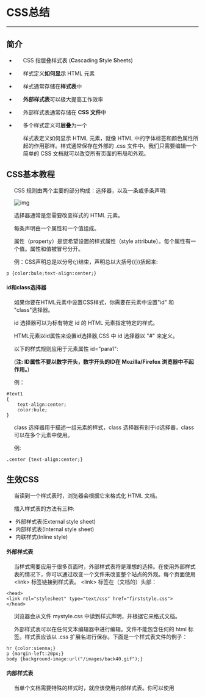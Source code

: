 # CSS总结

------



## 简介

- CSS 指层叠样式表 (**C**ascading **S**tyle **S**heets)

- 样式定义**如何显示** HTML 元素

- 样式通常存储在**样式表**中

- **外部样式表**可以极大提高工作效率

- 外部样式表通常存储在 **CSS 文件**中

- 多个样式定义可**层叠**为一个

  样式表定义如何显示 HTML 元素，就像 HTML 中的字体标签和颜色属性所起的作用那样。样式通常保存在外部的 .css 文件中。我们只需要编辑一个简单的 CSS 文档就可以改变所有页面的布局和外观。



## CSS基本教程

CSS 规则由两个主要的部分构成：选择器，以及一条或多条声明:

![img](https://www.runoob.com/wp-content/uploads/2013/07/632877C9-2462-41D6-BD0E-F7317E4C42AC.jpg)

选择器通常是您需要改变样式的 HTML 元素。

每条声明由一个属性和一个值组成。

属性（property）是您希望设置的样式属性（style attribute）。每个属性有一个值。属性和值被冒号分开。

例：CSS声明总是以分号(;)结束，声明总以大括号({})括起来:

```
p {color:bule;text-align:center;}
```

#### id和class选择器

如果你要在HTML元素中设置CSS样式，你需要在元素中设置"id" 和 "class"选择器。

id 选择器可以为标有特定 id 的 HTML 元素指定特定的样式。

HTML元素以id属性来设置id选择器,CSS 中 id 选择器以 "#" 来定义。

以下的样式规则应用于元素属性 id="para1":

(**注: ID属性不要以数字开头，数字开头的ID在 Mozilla/Firefox 浏览器中不起作用。**)

例：

```
#text1
{
    text-align:center;
    color:bule;
}
```

class 选择器用于描述一组元素的样式，class 选择器有别于id选择器，class可以在多个元素中使用。

例:

```
.center {text-align:center;}
```

## 生效CSS

当读到一个样式表时，浏览器会根据它来格式化 HTML 文档。

插入样式表的方法有三种:

- 外部样式表(External style sheet)
- 内部样式表(Internal style sheet)
- 内联样式(Inline style)

#### 外部样式表

当样式需要应用于很多页面时，外部样式表将是理想的选择。在使用外部样式表的情况下，你可以通过改变一个文件来改变整个站点的外观。每个页面使用 &lt;link&gt; 标签链接到样式表。 &lt;link&gt; 标签在（文档的）头部：

```
<head>
<link rel="stylesheet" type="text/css" href="firststyle.css">
</head>
```

浏览器会从文件 mystyle.css 中读到样式声明，并根据它来格式文档。

外部样式表可以在任何文本编辑器中进行编辑。文件不能包含任何的 html 标签。样式表应该以 .css 扩展名进行保存。下面是一个样式表文件的例子：

```
hr {color:sienna;}
p {margin-left:20px;}
body {background-image:url("/images/back40.gif");}
```

#### 内部样式表

当单个文档需要特殊的样式时，就应该使用内部样式表。你可以使用 <style> 标签在文档头部定义内部样式表，就像这样:

```
<head>
<style>
hr {color:sienna;}
p {margin-left:20px;}
body {background-image:url("images/back40.gif");}
</style>
</head>
```

#### 内联样式

由于要将表现和内容混杂在一起，内联样式会损失掉样式表的许多优势。请慎用这种方法，例如当样式仅需要在一个元素上应用一次时。

要使用内联样式，你需要在相关的标签内使用样式（style）属性。Style 属性可以包含任何 CSS 属性。本例展示如何改变段落的颜色和左外边距：

例:

```
<p style="color:sienna;margin-left:20px">这是一个段落。</p>
```



## CSS基础属性

#### Backgrounds(背景)

CSS 背景属性

| Property              | 描述                                         |
| :-------------------- | :------------------------------------------- |
| background            | 简写属性，作用是将背景属性设置在一个声明中。 |
| background-attachment | 背景图像是否固定或者随着页面的其余部分滚动。 |
| background-color      | 设置元素的背景颜色。                         |
| background-image      | 把图像设置为背景。                           |
| background-position   | 设置背景图像的起始位置。                     |
| background-repeat     | 设置背景图像是否及如何重复。                 |

#### Text(文本)

CSS文本属性

| 属性            | 描述                     |
| :-------------- | :----------------------- |
| color           | 设置文本颜色             |
| direction       | 设置文本方向。           |
| letter-spacing  | 设置字符间距             |
| line-height     | 设置行高                 |
| text-align      | 对齐元素中的文本         |
| text-decoration | 向文本添加修饰           |
| text-indent     | 缩进元素中文本的首行     |
| text-shadow     | 设置文本阴影             |
| text-transform  | 控制元素中的字母         |
| unicode-bidi    | 设置或返回文本是否被重写 |
| vertical-align  | 设置元素的垂直对齐       |
| white-space     | 设置元素中空白的处理方式 |
| word-spacing    | 设置字间距               |

### Fonts(字体)

CSS字体属性

| Property     | 描述                                 |
| :----------- | :----------------------------------- |
| font         | 在一个声明中设置所有的字体属性       |
| font-family  | 指定文本的字体系列                   |
| font-size    | 指定文本的字体大小                   |
| font-style   | 指定文本的字体样式                   |
| font-variant | 以小型大写字体或者正常字体显示文本。 |
| font-weight  | 指定字体的粗细。                     |

## Link(链接)

链接的样式，可以用任何CSS属性（如颜色，字体，背景等）。

特别的链接，可以有不同的样式，这取决于他们是什么状态。

这四个链接状态是：

- a:link - 正常，未访问过的链接
- a:visited - 用户已访问过的链接
- a:hover - 当用户鼠标放在链接上时
- a:active - 链接被点击的那一刻

## list(列表)

CSS列表属性

| 属性                | 描述                                               |
| :------------------ | :------------------------------------------------- |
| list-style          | 简写属性。用于把所有用于列表的属性设置于一个声明中 |
| list-style-image    | 将图像设置为列表项标志。                           |
| list-style-position | 设置列表中列表项标志的位置。                       |
| list-style-type     | 设置列表项标志的类型。                             |

## Table(表格)

指定CSS表格边框，使用border属性。

border-collapse 属性设置表格的边框是否被折叠成一个单一的边框或隔开：

Width和height属性定义表格的宽度和高度。

text-align属性设置水平对齐方式，向左，右，或中心

如果在表的内容中控制空格之间的边框，应使用td和th元素的填充属性

## Dimension(尺寸)

CSS 尺寸 (Dimension)属性

| 属性        | 描述                 |
| :---------- | :------------------- |
| height      | 设置元素的高度。     |
| line-height | 设置行高。           |
| max-height  | 设置元素的最大高度。 |
| max-width   | 设置元素的最大宽度。 |
| min-height  | 设置元素的最小高度。 |
| min-width   | 设置元素的最小宽度。 |
| width       | 设置元素的宽度。     |

## Border(边框)

CSS 边框属性

| 属性                | 描述                                                         |
| :------------------ | :----------------------------------------------------------- |
| border              | 简写属性，用于把针对四个边的属性设置在一个声明。             |
| border-style        | 用于设置元素所有边框的样式，或者单独地为各边设置边框样式。   |
| border-width        | 简写属性，用于为元素的所有边框设置宽度，或者单独地为各边边框设置宽度。 |
| border-color        | 简写属性，设置元素的所有边框中可见部分的颜色，或为 4 个边分别设置颜色。 |
| border-bottom       | 简写属性，用于把下边框的所有属性设置到一个声明中。           |
| border-bottom-color | 设置元素的下边框的颜色。                                     |
| border-bottom-style | 设置元素的下边框的样式。                                     |
| border-bottom-width | 设置元素的下边框的宽度。                                     |
| border-left         | 简写属性，用于把左边框的所有属性设置到一个声明中。           |
| border-left-color   | 设置元素的左边框的颜色。                                     |
| border-left-style   | 设置元素的左边框的样式。                                     |
| border-left-width   | 设置元素的左边框的宽度。                                     |
| border-right        | 简写属性，用于把右边框的所有属性设置到一个声明中。           |
| border-right-color  | 设置元素的右边框的颜色。                                     |
| border-right-style  | 设置元素的右边框的样式。                                     |
| border-right-width  | 设置元素的右边框的宽度。                                     |
| border-top          | 简写属性，用于把上边框的所有属性设置到一个声明中。           |
| border-top-color    | 设置元素的上边框的颜色。                                     |
| border-top-style    | 设置元素的上边框的样式。                                     |
| border-top-width    | 设置元素的上边框的宽度。                                     |

## margin(边距)

CSS边距属性

| 属性          | 描述                                       |
| :------------ | :----------------------------------------- |
| margin        | 简写属性。在一个声明中设置所有外边距属性。 |
| margin-bottom | 设置元素的下外边距。                       |
| margin-left   | 设置元素的左外边距。                       |
| margin-right  | 设置元素的右外边距。                       |
| margin-top    | 设置元素的上外边距。                       |

## Position(定位)

position 属性指定了元素的定位类型。

position 属性的五个值：

- **static HTML** 元素的默认值，即没有定位，遵循正常的文档流对象。

  静态定位的元素不会受到 top, bottom, left, right影响。

- **relative** 元素的位置相对于浏览器窗口是固定位置。

  即使窗口是滚动的它也不会移动：

- **fixed** 相对定位元素的定位是相对其正常位置。

- **absolute**绝对定位的元素的位置相对于最近的已定位父元素，如果元素没有已定位的父元素，那么它的位置相对于&lt;html&gt;:

- **sticky** 粘性定位的元素是依赖于用户的滚动，在 **position:relative** 与 **position:fixed** 定位之间切换。

## Float(浮动)

CSS 的 Float（浮动），会使元素向左或向右移动，其周围的元素也会重新排列。

Float（浮动），往往是用于图像，但它在布局时一样非常有用。

CSS" 列中的数字表示不同的 CSS 版本（CSS1 或 CSS2）定义了该属性。

| 属性  | 描述                               | 值                           |
| :---- | :--------------------------------- | :--------------------------- |
| clear | 指定不允许元素周围有浮动元素。     | left right both none inherit |
| float | 指定一个盒子（元素）是否可以浮动。 | left right none inherit      |

## 对齐

#### 元素居中对齐

要水平居中对齐一个元素(如 <div>), 可以使用 **margin: auto;**。

设置到元素的宽度将防止它溢出到容器的边缘。

元素通过指定宽度，并将两边的空外边距平均分配：

#### 文本居中对齐

如果仅仅是为了文本在元素内居中对齐，可以使用 **text-align: center;**

#### 图片居中对齐

要让图片居中对齐, 可以使用 **margin: auto;** 并将它放到 **块** 元素中:

#### 左右对齐 - 使用定位方式

我们可以使用 **position: absolute;** 属性来对齐元素:

#### 垂直居中对齐 - 使用 padding

CSS 中有很多方式可以实现垂直居中对齐。 一个简单的方式就是头部顶部使用 **padding**:

## Box Model(盒子)

CSS盒模型本质上是一个盒子，封装周围的HTML元素，它包括：边距，边框，填充，和实际内容。

盒模型允许我们在其它元素和周围元素边框之间的空间放置元素。

下面的图片说明了盒子模型(Box Model)：


![CSS box-model](https://www.runoob.com/images/box-model.gif)

不同部分的说明：

- **Margin(外边距)** - 清除边框外的区域，外边距是透明的。
- **Border(边框)** - 围绕在内边距和内容外的边框。
- **Padding(内边距)** - 清除内容周围的区域，内边距是透明的。
- **Content(内容)** - 盒子的内容，显示文本和图像。

## 组合选择符

CSS组合选择符包括各种简单选择符的组合方式。

在 CSS3 中包含了四种组合方式:

- 后代选择器(以空格   分隔)

  例:以下实例选取所有p 元素插入到div 元素中: 

  ```
  div p
  {
    background-color:yellow;
  }
  ```

- 子元素选择器(以大于 **>** 号分隔）

  例:与后代选择器相比，子元素选择器（Child selectors）只能选择作为某元素子元素的元素。

  ```
  div>p
  {
    background-color:yellow;
  }
  ```

  

- 相邻兄弟选择器（以加号 **+** 分隔）

  例:相邻兄弟选择器（Adjacent sibling selector）可选择紧接在另一元素后的元素，且二者有相同父元素。

  如果需要选择紧接在另一个元素后的元素，而且二者有相同的父元素，可以使用相邻兄弟选择器（Adjacent sibling selector）

  ```
  div+p
  {
    background-color:yellow;
  }
  ```

  

- 普通兄弟选择器（以波浪号 **～** 分隔）

  例:后续兄弟选择器选取所有指定元素之后的相邻兄弟元素。

  ```
  div~p
  {
    background-color:yellow;
  }
  ```

## 伪元素和伪类

伪类（pseudo-class）或伪元素（pseudo-element）用于定义元素的某种特定的状态或位置等。
比如我们可能有这样的需求：

- 鼠标移到某元素上变换背景颜色
- 超链接访问前后访问后样式不同
- 离开必须填写的输入框时出现红色的外框进行警示
- 保证段落的第一行加粗，其它正常
- ...

CSS伪类/元素

| 选择器            | 示例           | 示例说明                                             |
| :---------------- | :------------- | :--------------------------------------------------- |
| :link             | a:link         | 选择所有未访问链接                                   |
| :visited          | a:visited      | 选择所有访问过的链接                                 |
| :active           | a:active       | 选择正在活动链接                                     |
| :hover            | a:hover        | 把鼠标放在链接上的状态                               |
| :focus            | input:focus    | 选择元素输入后具有焦点                               |
| :first-letter     | p:first-letter | 选择每个&lt;p&gt; 元素的第一个字母                   |
| :first-line       | p:first-line   | 选择每个&lt;p&gt;元素的第一行                        |
| :first-child      | p:first-child  | 选择器匹配属于任意元素的第一个子元素的 &lt;p&gt;元素 |
| :before           | p:before       | 在每个&lt;p&gt;元素之前插入内容                      |
| :after            | p:after        | 在每个&lt;p&gt;元素之后插入内容                      |
| :lang(*language*) | p:lang(it)     | 为&lt;p&gt;元素的lang属性选择一个开始值              |

------

## 最后的总结

css就像是做web网页见面的化妆师，他与JS，HTML更多不同的是，它做的更加细致，要做好一个令人赏心悦目的网页需要个人的一点美术功底。同时学好css需要更多的细心以及注意更多的细节！